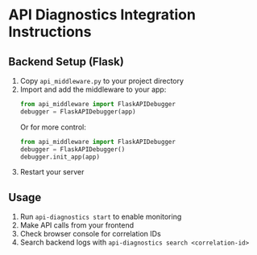 # API Diagnostics Integration Instructions

## Backend Setup (Flask)
1. Copy `api_middleware.py` to your project directory
2. Import and add the middleware to your app:
   ```python
   from api_middleware import FlaskAPIDebugger
   debugger = FlaskAPIDebugger(app)
   ```
   Or for more control:
   ```python
   from api_middleware import FlaskAPIDebugger
   debugger = FlaskAPIDebugger()
   debugger.init_app(app)
   ```
3. Restart your server

## Usage
1. Run `api-diagnostics start` to enable monitoring
2. Make API calls from your frontend
3. Check browser console for correlation IDs
4. Search backend logs with `api-diagnostics search <correlation-id>`